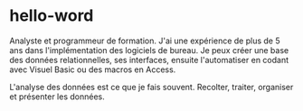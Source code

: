 # hello-word
Analyste et programmeur de formation. J'ai une expérience de plus de 5 ans dans l'implémentation des logiciels de bureau.
Je peux créer une base des données relationnelles, ses interfaces, ensuite l'automatiser en codant avec Visuel Basic ou des macros en Access.

L'analyse des données est ce que je fais souvent. Recolter, traiter, organiser et présenter les données. 
